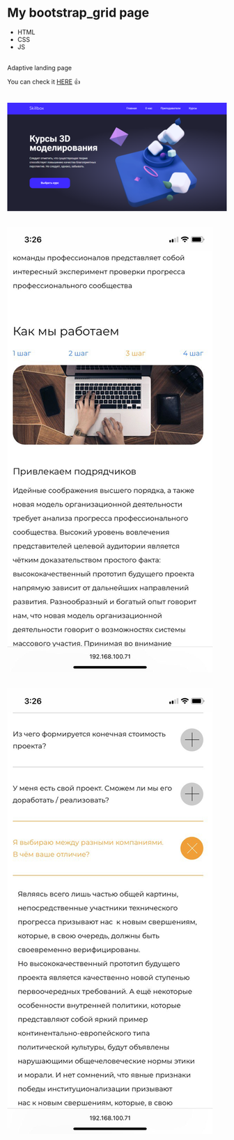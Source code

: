 # My bootstrap_grid page

- HTML
- CSS
- JS
<br>
Adaptive landing page

You can check it [HERE](https://artemtricks.github.io/Portfolio_bootstrap_grid/) :+1:
<br>
<br>
<br>
![screenshots](https://github.com/artemtricks/Portfolio_bootstrap_grid/blob/main/image/%D0%A1%D0%BD%D0%B8%D0%BC%D0%BE%D0%BA%20%D1%8D%D0%BA%D1%80%D0%B0%D0%BD%D0%B0_20230127_224619.png)
<br>
<br>
<br>
![screenshots](https://github.com/artemtricks/Portfolio_landing_page/blob/main/phone-screenshot/photo_2022-12-08_16-20-47.jpg)
<br>
<br>
<br>
![screenshots](https://github.com/artemtricks/Portfolio_landing_page/blob/main/phone-screenshot/photo_2022-12-08_16-20-53.jpg)


